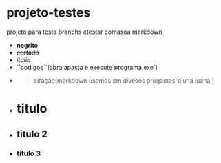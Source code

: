 # projeto-testes
 projeto para testa branchs etestar comasoa markdown 
 - **negrito**
 - ~~cortado~~
 - *italia*
 - ´´codigos``(abra apasta e execute´programa.exe´)
 - > ciração(markdown usamos em divesos progamas-aluna luana )
 - # titulo
 - ## titulo 2
 - ### titulo 3

